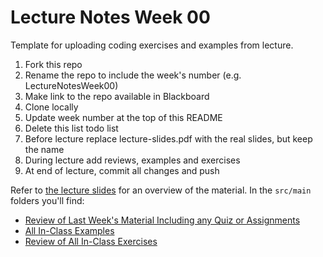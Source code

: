 
# Lecture Notes Week 00
Template for uploading coding exercises and examples from lecture.
1. Fork this repo
1. Rename the repo to include the week's number (e.g. LectureNotesWeek00)
1. Make link to the repo available in Blackboard
1. Clone locally
1. Update week number at the top of this README
1. Delete this list todo list
1. Before lecture replace lecture-slides.pdf with the real slides, but keep the name
1. During lecture add reviews, examples and exercises
1. At end of lecture, commit all changes and push

Refer to [the lecture slides](./lecture-slides.pdf) for an overview of the material.
In the `src/main` folders you'll find:
* [Review of Last Week's Material Including any Quiz or Assignments](./src/main/edu/dmacc/dsmcode/coma510/review)
* [All In-Class Examples](./src/main/edu/dmacc/dsmcode/coma510/examples)
* [Review of All In-Class Exercises](./src/main/edu/dmacc/dsmcode/coma510/exercises)
